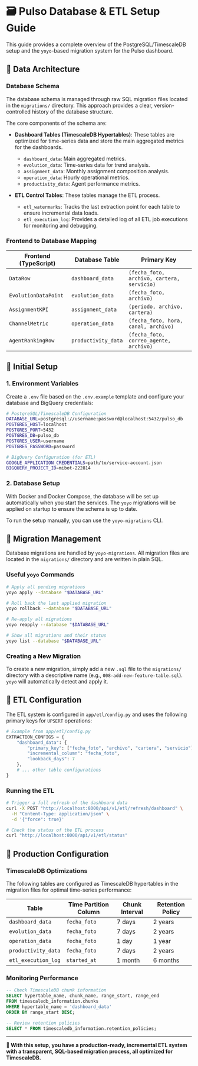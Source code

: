 # 🗃️ Pulso Database & ETL Setup Guide

This guide provides a complete overview of the PostgreSQL/TimescaleDB setup and the `yoyo`-based migration system for the Pulso dashboard.

## 🎯 Data Architecture

### **Database Schema**
The database schema is managed through raw SQL migration files located in the `migrations/` directory. This approach provides a clear, version-controlled history of the database structure.

The core components of the schema are:

- **Dashboard Tables (TimescaleDB Hypertables)**: These tables are optimized for time-series data and store the main aggregated metrics for the dashboards.
  - `dashboard_data`: Main aggregated metrics.
  - `evolution_data`: Time-series data for trend analysis.
  - `assignment_data`: Monthly assignment composition analysis.
  - `operation_data`: Hourly operational metrics.
  - `productivity_data`: Agent performance metrics.

- **ETL Control Tables**: These tables manage the ETL process.
  - `etl_watermarks`: Tracks the last extraction point for each table to ensure incremental data loads.
  - `etl_execution_log`: Provides a detailed log of all ETL job executions for monitoring and debugging.

### **Frontend to Database Mapping**
| Frontend (TypeScript) | Database Table      | Primary Key                               |
|-----------------------|---------------------|-------------------------------------------|
| `DataRow`             | `dashboard_data`    | `(fecha_foto, archivo, cartera, servicio)`|
| `EvolutionDataPoint`  | `evolution_data`    | `(fecha_foto, archivo)`                   |
| `AssignmentKPI`       | `assignment_data`   | `(periodo, archivo, cartera)`             |
| `ChannelMetric`       | `operation_data`    | `(fecha_foto, hora, canal, archivo)`      |
| `AgentRankingRow`     | `productivity_data` | `(fecha_foto, correo_agente, archivo)`    |

## 🚀 Initial Setup

### **1. Environment Variables**
Create a `.env` file based on the `.env.example` template and configure your database and BigQuery credentials:

```bash
# PostgreSQL/TimescaleDB Configuration
DATABASE_URL=postgresql://username:password@localhost:5432/pulso_db
POSTGRES_HOST=localhost
POSTGRES_PORT=5432
POSTGRES_DB=pulso_db
POSTGRES_USER=username
POSTGRES_PASSWORD=password

# BigQuery Configuration (for ETL)
GOOGLE_APPLICATION_CREDENTIALS=path/to/service-account.json
BIGQUERY_PROJECT_ID=mibot-222814
```

### **2. Database Setup**
With Docker and Docker Compose, the database will be set up automatically when you start the services. The `yoyo` migrations will be applied on startup to ensure the schema is up to date.

To run the setup manually, you can use the `yoyo-migrations` CLI.

## 🔄 Migration Management

Database migrations are handled by `yoyo-migrations`. All migration files are located in the `migrations/` directory and are written in plain SQL.

### **Useful `yoyo` Commands**

```bash
# Apply all pending migrations
yoyo apply --database "$DATABASE_URL"

# Roll back the last applied migration
yoyo rollback --database "$DATABASE_URL"

# Re-apply all migrations
yoyo reapply --database "$DATABASE_URL"

# Show all migrations and their status
yoyo list --database "$DATABASE_URL"
```

### **Creating a New Migration**
To create a new migration, simply add a new `.sql` file to the `migrations/` directory with a descriptive name (e.g., `008-add-new-feature-table.sql`). `yoyo` will automatically detect and apply it.

## 🎯 ETL Configuration

The ETL system is configured in `app/etl/config.py` and uses the following primary keys for `UPSERT` operations:

```python
# Example from app/etl/config.py
EXTRACTION_CONFIGS = {
    "dashboard_data": {
        "primary_key": ["fecha_foto", "archivo", "cartera", "servicio"],
        "incremental_column": "fecha_foto",
        "lookback_days": 7
    },
    # ... other table configurations
}
```

### **Running the ETL**

```bash
# Trigger a full refresh of the dashboard data
curl -X POST "http://localhost:8000/api/v1/etl/refresh/dashboard" \
  -H "Content-Type: application/json" \
  -d '{"force": true}'

# Check the status of the ETL process
curl "http://localhost:8000/api/v1/etl/status"
```

## 🔧 Production Configuration

### **TimescaleDB Optimizations**
The following tables are configured as TimescaleDB hypertables in the migration files for optimal time-series performance:

| Table               | Time Partition Column | Chunk Interval | Retention Policy |
|---------------------|-----------------------|----------------|------------------|
| `dashboard_data`    | `fecha_foto`          | 7 days         | 2 years          |
| `evolution_data`    | `fecha_foto`          | 7 days         | 2 years          |
| `operation_data`    | `fecha_foto`          | 1 day          | 1 year           |
| `productivity_data` | `fecha_foto`          | 7 days         | 2 years          |
| `etl_execution_log` | `started_at`          | 1 month        | 6 months         |

### **Monitoring Performance**

```sql
-- Check TimescaleDB chunk information
SELECT hypertable_name, chunk_name, range_start, range_end
FROM timescaledb_information.chunks
WHERE hypertable_name = 'dashboard_data'
ORDER BY range_start DESC;

-- Review retention policies
SELECT * FROM timescaledb_information.retention_policies;
```

---

**🎉 With this setup, you have a production-ready, incremental ETL system with a transparent, SQL-based migration process, all optimized for TimescaleDB.**